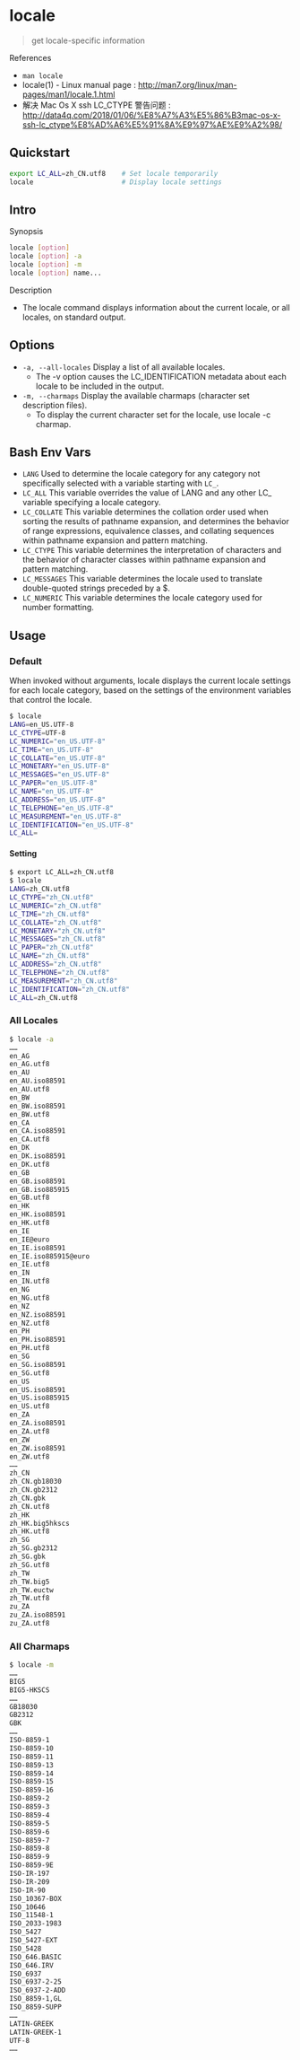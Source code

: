 # locale

> get locale-specific information

References

- `man locale`
- locale(1) - Linux manual page : http://man7.org/linux/man-pages/man1/locale.1.html
- 解决 Mac Os X ssh LC_CTYPE 警告问题 : http://data4q.com/2018/01/06/%E8%A7%A3%E5%86%B3mac-os-x-ssh-lc_ctype%E8%AD%A6%E5%91%8A%E9%97%AE%E9%A2%98/

## Quickstart

```bash
export LC_ALL=zh_CN.utf8    # Set locale temporarily
locale                      # Display locale settings
```

## Intro

Synopsis

```bash
locale [option]
locale [option] -a
locale [option] -m
locale [option] name...
```

Description

- The locale command displays information about the current locale, or all locales, on standard output.

## Options

- `-a, --all-locales` Display a list of all available locales.
    - The -v option causes the LC_IDENTIFICATION metadata about each locale to be included in the output.
- `-m, --charmaps` Display the available charmaps (character set description files).
    - To display the current character set for the locale, use locale -c charmap.

## Bash Env Vars

- `LANG` Used to determine the locale category for any category not specifically selected with a variable starting with `LC_`.
- `LC_ALL` This variable overrides the value of LANG and any other LC_ variable specifying a locale category.
- `LC_COLLATE` This  variable  determines the collation order used when sorting the results of pathname expansion, and determines the behavior of range expressions, equivalence classes, and collating sequences within pathname expansion and pattern matching.
- `LC_CTYPE` This variable determines the interpretation of characters and the behavior of character classes within pathname expansion and pattern matching.
- `LC_MESSAGES` This variable determines the locale used to translate double-quoted strings preceded by a \$.
- `LC_NUMERIC` This variable determines the locale category used for number formatting.

## Usage

### Default

When invoked without arguments, locale displays the current locale settings for each locale category, based on the settings of the environment variables that control the locale.

```bash
$ locale
LANG=en_US.UTF-8
LC_CTYPE=UTF-8
LC_NUMERIC="en_US.UTF-8"
LC_TIME="en_US.UTF-8"
LC_COLLATE="en_US.UTF-8"
LC_MONETARY="en_US.UTF-8"
LC_MESSAGES="en_US.UTF-8"
LC_PAPER="en_US.UTF-8"
LC_NAME="en_US.UTF-8"
LC_ADDRESS="en_US.UTF-8"
LC_TELEPHONE="en_US.UTF-8"
LC_MEASUREMENT="en_US.UTF-8"
LC_IDENTIFICATION="en_US.UTF-8"
LC_ALL=
```

#### Setting

```bash
$ export LC_ALL=zh_CN.utf8
$ locale
LANG=zh_CN.utf8
LC_CTYPE="zh_CN.utf8"
LC_NUMERIC="zh_CN.utf8"
LC_TIME="zh_CN.utf8"
LC_COLLATE="zh_CN.utf8"
LC_MONETARY="zh_CN.utf8"
LC_MESSAGES="zh_CN.utf8"
LC_PAPER="zh_CN.utf8"
LC_NAME="zh_CN.utf8"
LC_ADDRESS="zh_CN.utf8"
LC_TELEPHONE="zh_CN.utf8"
LC_MEASUREMENT="zh_CN.utf8"
LC_IDENTIFICATION="zh_CN.utf8"
LC_ALL=zh_CN.utf8
```

### All Locales

```bash
$ locale -a
……
en_AG
en_AG.utf8
en_AU
en_AU.iso88591
en_AU.utf8
en_BW
en_BW.iso88591
en_BW.utf8
en_CA
en_CA.iso88591
en_CA.utf8
en_DK
en_DK.iso88591
en_DK.utf8
en_GB
en_GB.iso88591
en_GB.iso885915
en_GB.utf8
en_HK
en_HK.iso88591
en_HK.utf8
en_IE
en_IE@euro
en_IE.iso88591
en_IE.iso885915@euro
en_IE.utf8
en_IN
en_IN.utf8
en_NG
en_NG.utf8
en_NZ
en_NZ.iso88591
en_NZ.utf8
en_PH
en_PH.iso88591
en_PH.utf8
en_SG
en_SG.iso88591
en_SG.utf8
en_US
en_US.iso88591
en_US.iso885915
en_US.utf8
en_ZA
en_ZA.iso88591
en_ZA.utf8
en_ZW
en_ZW.iso88591
en_ZW.utf8
……
zh_CN
zh_CN.gb18030
zh_CN.gb2312
zh_CN.gbk
zh_CN.utf8
zh_HK
zh_HK.big5hkscs
zh_HK.utf8
zh_SG
zh_SG.gb2312
zh_SG.gbk
zh_SG.utf8
zh_TW
zh_TW.big5
zh_TW.euctw
zh_TW.utf8
zu_ZA
zu_ZA.iso88591
zu_ZA.utf8
```

### All Charmaps

```bash
$ locale -m
……
BIG5
BIG5-HKSCS
……
GB18030
GB2312
GBK
……
ISO-8859-1
ISO-8859-10
ISO-8859-11
ISO-8859-13
ISO-8859-14
ISO-8859-15
ISO-8859-16
ISO-8859-2
ISO-8859-3
ISO-8859-4
ISO-8859-5
ISO-8859-6
ISO-8859-7
ISO-8859-8
ISO-8859-9
ISO-8859-9E
ISO-IR-197
ISO-IR-209
ISO-IR-90
ISO_10367-BOX
ISO_10646
ISO_11548-1
ISO_2033-1983
ISO_5427
ISO_5427-EXT
ISO_5428
ISO_646.BASIC
ISO_646.IRV
ISO_6937
ISO_6937-2-25
ISO_6937-2-ADD
ISO_8859-1,GL
ISO_8859-SUPP
……
LATIN-GREEK
LATIN-GREEK-1
UTF-8
……
```
